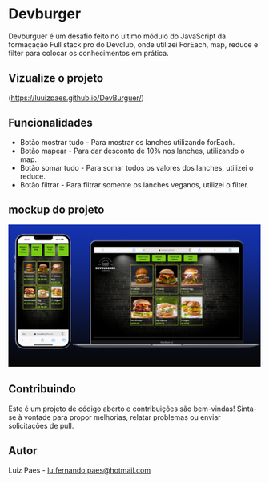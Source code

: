 # Devburger 

Devburguer é um desafio feito no ultimo módulo do JavaScript da formaçação Full stack pro do Devclub, onde utilizei ForEach, map, reduce e filter para colocar os conhecimentos em prática.

## Vizualize o projeto
(https://luuizpaes.github.io/DevBurguer/)

## Funcionalidades
- Botão mostrar tudo - Para mostrar os lanches utilizando forEach.
- Botão mapear - Para dar desconto de 10% nos lanches, utilizando o map.
- Botão somar tudo - Para somar todos os valores dos lanches, utilizei o reduce.
- Botão filtrar - Para filtrar somente os lanches veganos, utilizei o filter.

## mockup do projeto
<img src="https://github.com/LuuizPaes/DevBurguer/blob/main/assets/mockup-devburguer.png?raw=true" alt="mockup-projeto">

## Contribuindo

Este é um projeto de código aberto e contribuições são bem-vindas! Sinta-se à vontade para propor melhorias, relatar problemas ou enviar solicitações de pull.

## Autor

Luiz Paes - lu.fernando.paes@hotmail.com

